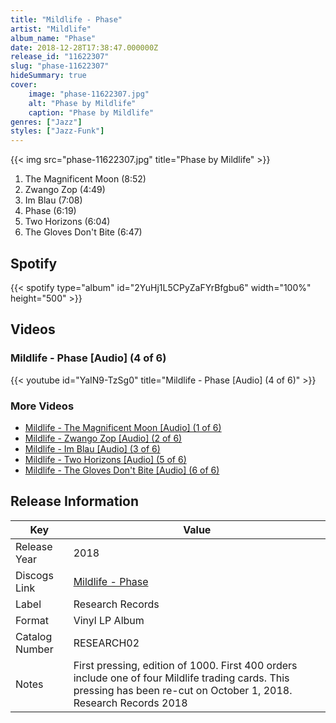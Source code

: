 ```yaml
---
title: "Mildlife - Phase"
artist: "Mildlife"
album_name: "Phase"
date: 2018-12-28T17:38:47.000000Z
release_id: "11622307"
slug: "phase-11622307"
hideSummary: true
cover:
    image: "phase-11622307.jpg"
    alt: "Phase by Mildlife"
    caption: "Phase by Mildlife"
genres: ["Jazz"]
styles: ["Jazz-Funk"]
---
```


{{< img src="phase-11622307.jpg" title="Phase by Mildlife" >}}

<!-- section break -->

1. The Magnificent Moon (8:52)
2. Zwango Zop (4:49)
3. Im Blau (7:08)
4. Phase (6:19)
5. Two Horizons (6:04)
6. The Gloves Don't Bite (6:47)

<!-- section break -->


## Spotify
{{< spotify type="album" id="2YuHj1L5CPyZaFYrBfgbu6" width="100%" height="500" >}}



## Videos
### Mildlife - Phase [Audio] (4 of 6)
{{< youtube id="YaIN9-TzSg0" title="Mildlife - Phase [Audio] (4 of 6)" >}}<br>

### More Videos

- [Mildlife - The Magnificent Moon [Audio] (1 of 6)](https://www.youtube.com/watch?v=LCXU2OQW-Nc)
- [Mildlife - Zwango Zop [Audio] (2 of 6)](https://www.youtube.com/watch?v=HwG4whc-cd8)
- [Mildlife - Im Blau [Audio] (3 of 6)](https://www.youtube.com/watch?v=aYVu7stu-us)
- [Mildlife - Two Horizons [Audio] (5 of 6)](https://www.youtube.com/watch?v=8N4PrhKe-NE)
- [Mildlife - The Gloves Don't Bite [Audio] (6 of 6)](https://www.youtube.com/watch?v=VtnpOpHdfiw)


## Release Information
|  Key           | Value                                                |
| ---------------| ---------------------------------------------------- |
| Release Year   | 2018                                   |
| Discogs Link   | [Mildlife - Phase](https://www.discogs.com/release/11622307-Mildlife-Phase) |
| Label          | Research Records |
| Format         | Vinyl LP Album |
| Catalog Number | RESEARCH02 |
| Notes | First pressing, edition of 1000. First 400 orders include one of four Mildlife trading cards.  This pressing has been re-cut on October 1, 2018.  Research Records 2018 |